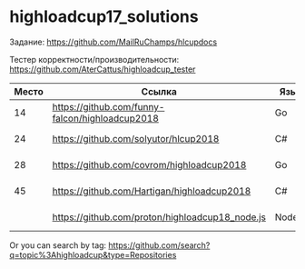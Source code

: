 # highloadcup17_solutions

Задание: https://github.com/MailRuChamps/hlcupdocs

Тестер корректности/производительности: https://github.com/AterCattus/highloadcup_tester

| Место  | Ссылка | Язык | Время | Имя |
| ------------- | ------------- | ------------- | ------------- | ------------- |
| 14 | https://github.com/funny-falcon/highloadcup2018 | Go | 107.2777 | Юрий Соколов |
| 24 | https://github.com/solyutor/hlcup2018 | C# | 287.86844 | Jury Soldatenkov |
| 28 | https://github.com/covrom/highloadcup2018 | Go | 410.52697 | Роман Цованян |
| 45 | https://github.com/Hartigan/highloadcup2018 | C# | 34632.96135 | Анатолий Сафонов |
|  | https://github.com/proton/highloadcup18_node.js | Node.js |  | Peter Savichev |

Or you can search by tag: https://github.com/search?q=topic%3Ahighloadcup&type=Repositories
